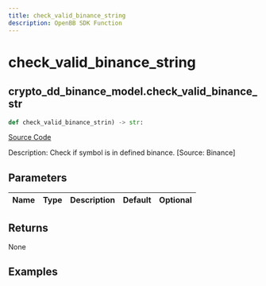 ```yaml
---
title: check_valid_binance_string
description: OpenBB SDK Function
---
```

# check_valid_binance_string

## crypto_dd_binance_model.check_valid_binance_str

```python
def check_valid_binance_strin) -> str:
```
[Source Code](https://github.com/OpenBB-finance/OpenBBTerminal/tree/main/openbb_terminal/decorators.py#L95)

Description: Check if symbol is in defined binance. [Source: Binance]

## Parameters

| Name | Type | Description | Default | Optional |
| ---- | ---- | ----------- | ------- | -------- |

## Returns

None

## Examples

